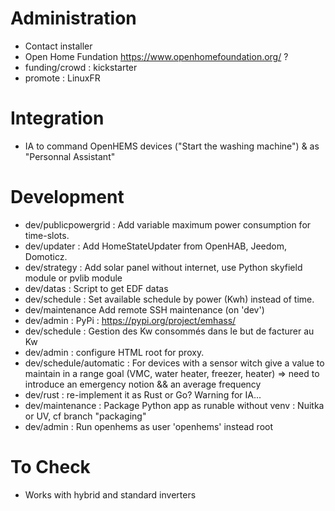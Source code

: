# Administration
- Contact installer
- Open Home Fundation https://www.openhomefoundation.org/ ?
- funding/crowd : kickstarter
- promote : LinuxFR

# Integration
- IA to command OpenHEMS devices ("Start the washing machine") & as "Personnal Assistant"

# Development
- dev/publicpowergrid : Add variable maximum power consumption for time-slots.
- dev/updater : Add HomeStateUpdater from OpenHAB, Jeedom, Domoticz.
- dev/strategy : Add solar panel without internet, use Python skyfield module or pvlib module
- dev/datas : Script to get EDF datas
- dev/schedule : Set available schedule by power (Kwh) instead of time.
- dev/maintenance Add remote SSH maintenance (on 'dev')
- dev/admin : PyPi : https://pypi.org/project/emhass/
- dev/schedule : Gestion des Kw consommés dans le but de facturer au Kw
- dev/admin : configure HTML root for proxy.
- dev/schedule/automatic : For devices with a sensor witch give a value to maintain in a range goal (VMC, water heater, freezer, heater) => need to introduce an emergency notion && an average frequency
- dev/rust : re-implement it as Rust or Go? Warning for IA...
- dev/maintenance : Package Python app as runable without venv : Nuitka or UV, cf branch "packaging"
- dev/admin : Run openhems as user 'openhems' instead root

# To Check
- Works with hybrid and standard inverters
